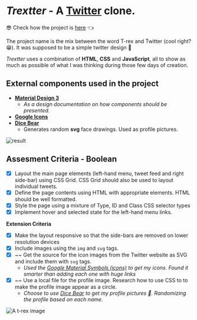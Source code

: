 # _Trextter_ - A [Twitter](twitter.com) clone.

😎 Check how the project is [here](https://lucianosimoni.github.io/html-twitter-trextter/) 👈

The project name is the mix between the word T-rex and Twitter (cool right? 😁).
It was supposed to be a simple twitter design 🙂

_Trextter_ uses a combination of **HTML**, **CSS** and **JavaScript**, all to show as much as possible of what I was thinking during those few days of creation.

## External components used in the project

- [**Material Design 3**](https://m3.material.io/)
  - _As a design documentation on how components should be presented._
- [**Google Icons**](https://fonts.google.com/icons)
- [**Dice Bear**](https://avatars.dicebear.com/)
  - Generates random **svg** face drawings. Used as profile pictures.

![result](result.gif)

## Assesment Criteria - Boolean

- [x] Layout the main page elements (left-hand menu, tweet feed and right side-bar) using CSS Grid. CSS Grid should also be used to layout individual tweets.
- [x] Define the page contents using HTML with appropriate elements. HTML should be well formatted.
- [x] Style the page using a mixture of Type, ID and Class CSS selector types
- [x] Implement hover and selected state for the left-hand menu links.

**Extension Criteria**

- [x] Make the layout responsive so that the side-bars are removed on lower resolution devices
- [x] Include images using the `img` and `svg` tags.
- [x] ~~ Get the source for the icon images from the Twitter website as SVG and include them with `svg` tags.
  - _Used the [Google Material Symbols (icons)](https://fonts.google.com/icons) to get my icons. Found it smarter than adding each one with huge links_
- [x] ~~ Use a local file for the profile image. Research how to use CSS to to make the profile image appear as a circle.
  - _Choose to use [Dice Bear](https://avatars.dicebear.com/) to get my profile pictures 🙂. Randomizing the profile based on each name._

![A t-rex image](https://emojipedia-us.s3.dualstack.us-west-1.amazonaws.com/thumbs/160/microsoft/310/t-rex_1f996.png)
